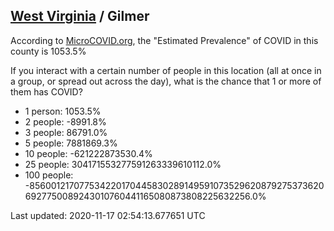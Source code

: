 
## [West Virginia](/united-states/west-virginia) / Gilmer

According to [MicroCOVID.org](http://microcovid.org),
the "Estimated Prevalence" of COVID in this county is 1053.5%

If you interact with a certain number of people in this location
(all at once in a group, or spread out across the day), what is the chance that
1 or more of them has COVID?

- 1 person: 1053.5%
- 2 people: -8991.8%
- 3 people: 86791.0%
- 5 people: 7881869.3%
- 10 people: -621222873530.4%
- 25 people: 304171553277591263339610112.0%
- 100 people: -8560012170775342201704458302891495910735296208792753736206927750089243010760441165080873808225632256.0%

Last updated: 2020-11-17 02:54:13.677651 UTC
